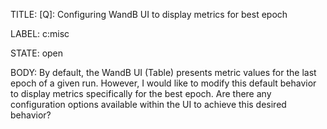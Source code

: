 TITLE:
[Q]: Configuring WandB UI to display metrics for best epoch

LABEL:
c:misc

STATE:
open

BODY:
By default, the WandB UI (Table) presents metric values for the last epoch of a given run. However, I would like to modify this default behavior to display metrics specifically for the best epoch. Are there any configuration options available within the UI to achieve this desired behavior?

